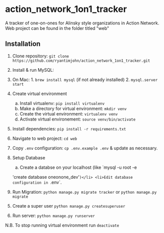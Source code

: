 # action_network_1on1_tracker
A tracker of one-on-ones for Alinsky style organizations in Action Network.
Web project can be found in the folder titled "web"

## Installation
1. Clone repository: `git clone https://github.com/ryantimjohn/action_network_1on1_tracker.git`

2. Install & run MySQL:
  1. On Mac:
    1. `brew install mysql` (if not already installed)
    2. `mysql.server start`

3. Create virtual environment
	<ol type="a">
		<li>Install virtualenv: <code>pip install virtualenv</code></li>
		<li>Make a directory for virtual environment: <code>mkdir venv</code></li>
		<li>Create the virtual environment: <code>virtualenv venv</code></li>
		<li>Activate virtual environement: <code>source venv/bin/activate</code></li>
	</ol>
4. Install dependencies: `pip install -r requirements.txt`

5. Navigate to web project: `cd web`

6. Copy `.env` configuration: `cp .env.example .env` & update as
   necessary.

6. Setup Database
	<ol type="a">
		<li>Create a databse on your localhost (like `mysql -u root -e
'create database oneonone_dev'`)</li>
		<li>Edit database configuration in `.env`.</li>
		<li>Run Migration: <code>python manage.py migrate tracker</code> or <code>python manage.py migrate</code></li>
	</ol>

5. Create a super user 	`python manage.py createsuperuser`

6. Run server: `python manage.py runserver`

N.B. To stop running virtual environment run `deactivate`
